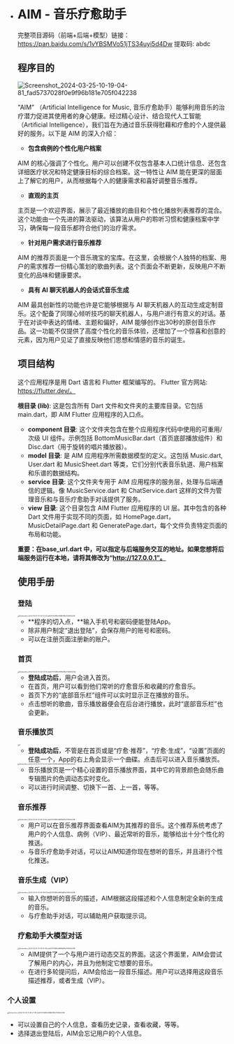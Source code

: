 - # AIM - 音乐疗愈助手

  完整项目源码（前端+后端+模型）链接： https://pan.baidu.com/s/1vYBSMVo51jTS34uyi5d4Dw 提取码: abdc

  ## **程序目的**

  ![Screenshot_2024-03-25-10-19-04-81_fad5737028f0e9f96b181e705f042238](pics\Screenshot_2024-03-25-10-19-04-81_fad5737028f0e9f96b181e705f042238.jpg)

  "AIM" （Artificial Intelligence for Music, 音乐疗愈助手）能够利用音乐的治疗潜力促进其使用者的身心健康。经过精心设计、结合现代人工智能（Artificial Intelligence），我们旨在为通过音乐获得慰藉和疗愈的个人提供最好的服务。以下是 AIM 的深入介绍：

  - **包含病例的个性化用户档案**

  AIM 的核心强调了个性化。用户可以创建不仅包含基本人口统计信息、还包含详细医疗状况和特定健康目标的综合档案。这一特性让 AIM 能在更深的层面上了解它的用户，从而根据每个人的健康需求和喜好调整音乐推荐。

  - **直观的主页**

  主页是一个欢迎界面，展示了最近播放的曲目和个性化播放列表推荐的混合。这个功能由一个先进的算法驱动，该算法从用户的聆听习惯和健康档案中学习，确保每一段音乐都符合他们的治疗需求。

  - **针对用户需求进行音乐推荐**

  AIM 的推荐页面是一个音乐瑰宝的宝库。在这里，会根据个人独特的档案、用户的需求推荐一份精心策划的歌曲列表。这个页面会不断更新，反映用户不断变化的品味和健康要求。

  - **具有 AI 聊天机器人的会话式音乐生成**

  AIM 最具创新性的功能也许是它能够根据与 AI 聊天机器人的互动生成定制音乐。这个配备了同理心倾听技巧的聊天机器人，与用户进行有意义的对话。基于在对谈中表达的情绪、主题和偏好，AIM 能够创作出30秒的原创音乐作品。这一功能不仅提供了高度个性化的音乐体验，还增加了一个惊喜和创意的元素，因为用户见证了直接反映他们思想和情感的音乐的诞生。

  ## **项目结构**

  这个应用程序是用 Dart 语言和 Flutter 框架编写的。 Flutter 官方网站: https://flutter.dev/。

  **根目录 (lib)**: 这是包含所有 Dart 文件和文件夹的主要库目录。它包括 main.dart，即 AIM Flutter 应用程序的入口点。

  - **component 目录**: 这个文件夹包含在整个应用程序代码中使用的可重用/次级 UI 组件。示例包括 BottomMusicBar.dart（首页底部播放组件）和 Disc.dart（用于旋转的唱片播放器）。
  - **model 目录**: 是 AIM 应用程序所需数据模型的定义。这包括 Music.dart, User.dart 和 MusicSheet.dart 等类，它们分别代表音乐轨道、用户档案和乐谱的数据结构。
  - **service 目录**: 这个文件夹专用于 AIM 应用程序的服务层，处理与后端通信的逻辑。像 MusicService.dart 和 ChatService.dart 这样的文件为管理音乐和与音乐疗愈助手对话提供了服务。
  - **view 目录**: 这个目录包含 AIM Flutter 应用程序的 UI 层。其中包含的各种 Dart 文件用于实现不同的页面，如 HomePage.dart，MusicDetailPage.dart 和 GeneratePage.dart，每个文件负责特定页面的布局和功能。

  **重要：在base_url.dart 中，可以指定与后端服务交互的地址。如果您想将后端服务运行在本地，请将其修改为“http://127.0.0.1”。**

  ## 使用手册

  ### 登陆

  <img src="pics\Screenshot_2024-03-25-10-40-51-47_fad5737028f0e9f96b181e705f042238.jpg" alt="Screenshot_2024-03-25-10-40-51-47_fad5737028f0e9f96b181e705f042238" style="zoom:25%;" />

  - **程序的切入点，**输入手机号和密码便能登陆App。
  - 除非用户制定“退出登陆”，会保存用户的账号和密码。
  - 可以在注册页面注册新的账户。

  ### 首页

  <img src="pics\Screenshot_2024-03-25-10-42-03-50_fad5737028f0e9f96b181e705f042238.jpg" alt="Screenshot_2024-03-25-10-42-03-50_fad5737028f0e9f96b181e705f042238" style="zoom:25%;" />

  - **登陆成功后**，用户会进入首页。
  - 在首页，用户可以看到他们常听的疗愈音乐和收藏的疗愈音乐。
  - 首页下方的“底部音乐栏”组件可以实时显示正在播放的音乐。
  - 点击想听的歌曲，音乐播放器便会在后台进行播放，此时“底部音乐栏”也会更新。

  ### 音乐播放页

  <img src="pics\2.jpg" alt="2" style="zoom:25%;" />

  - **登陆成功后**，不管是在首页或是“疗愈·推荐”，“疗愈·生成”，“设置”页面的任意一个，App的右上角会显示一个曲碟。点击后可以进入音乐播放页。

  <img src="pics\Screenshot_2024-03-25-10-47-03-97_fad5737028f0e9f96b181e705f042238.jpg" alt="Screenshot_2024-03-25-10-47-03-97_fad5737028f0e9f96b181e705f042238" style="zoom:25%;" />

  - 音乐播放页是一个精心设置的音乐播放界面，其中它的背景颜色会随乐曲专辑图片的色调动态实时变化。
  - 可以进行时间调整、切换下一首、上一首，等等。

  ### 音乐推荐

  <img src="C:\D\Git\music_therapy-master\pics\Screenshot_2024-03-25-10-55-01-95_fad5737028f0e9f96b181e705f042238.jpg" alt="Screenshot_2024-03-25-10-55-01-95_fad5737028f0e9f96b181e705f042238" style="zoom:25%;" />

  - 用户可以在音乐推荐界面查看AIM为其推荐的音乐。这个推荐系统考虑了用户的个人信息、病例（VIP）、最近常听的音乐，能够给出十分个性化的推送。
  - 与音乐疗愈助手对话，可以让AIM知道你现在想听的音乐，并且进行个性化推送。

  ### 音乐生成（VIP）

  <img src="pics\Screenshot_2024-03-25-10-56-38-07_fad5737028f0e9f96b181e705f042238.jpg" alt="Screenshot_2024-03-25-10-56-38-07_fad5737028f0e9f96b181e705f042238" style="zoom:25%;" />

  - 输入你想听的音乐的描述，AIM根据这段描述和个人信息制定全新的生成的音乐。
  - 与疗愈助手对话，可以辅助用户获取提示词。

  ### 疗愈助手大模型对话

  <img src="pics\Screenshot_2024-03-25-11-26-30-38_fad5737028f0e9f96b181e705f042238.jpg" alt="Screenshot_2024-03-25-11-26-30-38_fad5737028f0e9f96b181e705f042238" style="zoom:25%;" />

  - AIM提供了一个与用户进行动态交互的界面。这这个界面里，AIM会尝试了解用户的内心，并且为他制定它想要的音乐。
  - 在进行多轮提问后，AIM会给出一段音乐描述。用户可以选择用这段音乐描述推荐，或者生成（VIP）。

### 个人设置

<img src="pics\Screenshot_2024-03-25-11-28-27-39_fad5737028f0e9f96b181e705f042238.jpg" alt="Screenshot_2024-03-25-11-28-27-39_fad5737028f0e9f96b181e705f042238" style="zoom:25%;" />

- 可以设置自己的个人信息，查看历史记录，查看收藏，等等。
- 选择退出登陆后，AIM会忘记用户的个人信息。
